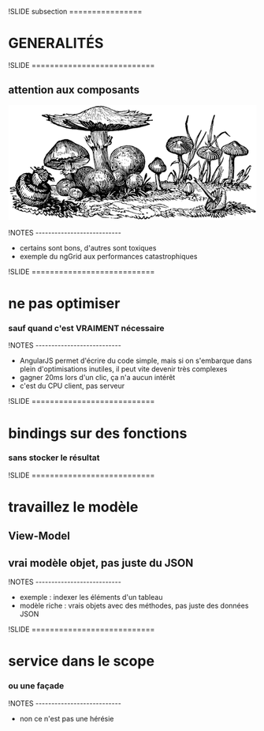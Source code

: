 !SLIDE subsection ================

# GENERALITÉS


!SLIDE ===========================

## attention aux composants

![](champignons.gif)

!NOTES ---------------------------

* certains sont bons, d'autres sont toxiques
* exemple du ngGrid aux performances catastrophiques


!SLIDE ===========================

# ne pas optimiser
### sauf quand c'est VRAIMENT nécessaire

!NOTES ---------------------------

* AngularJS permet d'écrire du code simple, mais si on s'embarque dans plein d'optimisations
inutiles, il peut vite devenir très complexes
* gagner 20ms lors d'un clic, ça n'a aucun intérêt
* c'est du CPU client, pas serveur


!SLIDE ===========================

# bindings sur des fonctions
### sans stocker le résultat


!SLIDE ===========================

# travaillez le modèle
## View-Model
## vrai modèle objet, pas juste du JSON

!NOTES ---------------------------

* exemple : indexer les éléments d'un tableau
* modèle riche : vrais objets avec des méthodes, pas juste des données JSON


!SLIDE ===========================

# service dans le scope
### ou une façade

!NOTES ---------------------------

* non ce n'est pas une hérésie



